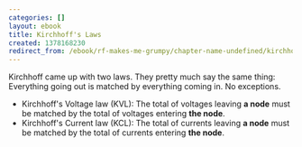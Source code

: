 ```yaml
---
categories: []
layout: ebook
title: Kirchhoff's Laws
created: 1378168230
redirect_from: /ebook/rf-makes-me-grumpy/chapter-name-undefined/kirchhoffs-laws
---
```

Kirchhoff came up with two laws.  They pretty much say the same thing: Everything going out is matched by everything coming in.  No exceptions.

* Kirchhoff's Voltage law (KVL): The total of voltages leaving **a node** must be matched by the total of voltages entering **the node**.
* Kirchhoff's Current law (KCL): The total of currents leaving **a node** must be matched by the total of currents entering **the node**.
